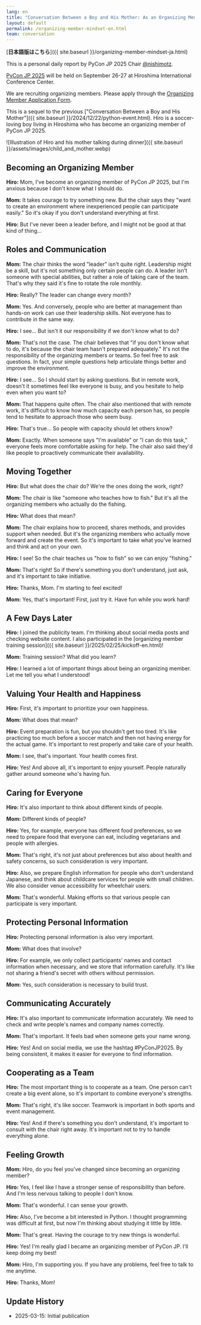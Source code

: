 ```yaml
---
lang: en
title: "Conversation Between a Boy and His Mother: As an Organizing Member"
layout: default
permalink: /organizing-member-mindset-en.html
team: conversation
---
```


[**日本語版はこちら**]({{ site.baseurl }}/organizing-member-mindset-ja.html)

This is a personal daily report by PyCon JP 2025 Chair [@nishimotz](https://d.nishimotz.com/aboutme).

[PyCon JP 2025](https://2025.pycon.jp/) will be held on September 26-27 at Hiroshima International Conference Center.

We are recruiting organizing members. Please apply through the [Organizing Member Application Form](https://forms.gle/7irqYKhZVj7AY7LfA).

This is a sequel to the previous ["Conversation Between a Boy and His Mother"]({{ site.baseurl }}/2024/12/22/python-event.html). Hiro is a soccer-loving boy living in Hiroshima who has become an organizing member of PyCon JP 2025.

<div class="image-center">
![Illustration of Hiro and his mother talking during dinner]({{ site.baseurl }}/assets/images/child_and_mother.webp)
</div>

## Becoming an Organizing Member

**Hiro:** Mom, I've become an organizing member of PyCon JP 2025, but I'm anxious because I don't know what I should do.

**Mom:** It takes courage to try something new. But the chair says they "want to create an environment where inexperienced people can participate easily." So it's okay if you don't understand everything at first.

**Hiro:** But I've never been a leader before, and I might not be good at that kind of thing...

## Roles and Communication

**Mom:** The chair thinks the word "leader" isn't quite right. Leadership might be a skill, but it's not something only certain people can do. A leader isn't someone with special abilities, but rather a role of taking care of the team. That's why they said it's fine to rotate the role monthly.

**Hiro:** Really? The leader can change every month?

**Mom:** Yes. And conversely, people who are better at management than hands-on work can use their leadership skills. Not everyone has to contribute in the same way.

**Hiro:** I see... But isn't it our responsibility if we don't know what to do?

**Mom:** That's not the case. The chair believes that "if you don't know what to do, it's because the chair team hasn't prepared adequately." It's not the responsibility of the organizing members or teams. So feel free to ask questions. In fact, your simple questions help articulate things better and improve the environment.

**Hiro:** I see... So I should start by asking questions. But in remote work, doesn't it sometimes feel like everyone is busy, and you hesitate to help even when you want to?

**Mom:** That happens quite often. The chair also mentioned that with remote work, it's difficult to know how much capacity each person has, so people tend to hesitate to approach those who seem busy.

**Hiro:** That's true... So people with capacity should let others know?

**Mom:** Exactly. When someone says "I'm available" or "I can do this task," everyone feels more comfortable asking for help. The chair also said they'd like people to proactively communicate their availability.

## Moving Together

**Hiro:** But what does the chair do? We're the ones doing the work, right?

**Mom:** The chair is like "someone who teaches how to fish." But it's all the organizing members who actually do the fishing.

**Hiro:** What does that mean?

**Mom:** The chair explains how to proceed, shares methods, and provides support when needed. But it's the organizing members who actually move forward and create the event. So it's important to take what you've learned and think and act on your own.

**Hiro:** I see! So the chair teaches us "how to fish" so we can enjoy "fishing."

**Mom:** That's right! So if there's something you don't understand, just ask, and it's important to take initiative.

**Hiro:** Thanks, Mom. I'm starting to feel excited!

**Mom:** Yes, that's important! First, just try it. Have fun while you work hard!

## A Few Days Later

**Hiro:** I joined the publicity team. I'm thinking about social media posts and checking website content. I also participated in the [organizing member training session]({{ site.baseurl }}/2025/02/25/kickoff-en.html)!

**Mom:** Training session? What did you learn?

**Hiro:** I learned a lot of important things about being an organizing member. Let me tell you what I understood!

## Valuing Your Health and Happiness

**Hiro:** First, it's important to prioritize your own happiness.

**Mom:** What does that mean?

**Hiro:** Event preparation is fun, but you shouldn't get too tired. It's like practicing too much before a soccer match and then not having energy for the actual game. It's important to rest properly and take care of your health.

**Mom:** I see, that's important. Your health comes first.

**Hiro:** Yes! And above all, it's important to enjoy yourself. People naturally gather around someone who's having fun.

## Caring for Everyone

**Hiro:** It's also important to think about different kinds of people.

**Mom:** Different kinds of people?

**Hiro:** Yes, for example, everyone has different food preferences, so we need to prepare food that everyone can eat, including vegetarians and people with allergies.

**Mom:** That's right, it's not just about preferences but also about health and safety concerns, so such consideration is very important.

**Hiro:** Also, we prepare English information for people who don't understand Japanese, and think about childcare services for people with small children. We also consider venue accessibility for wheelchair users.

**Mom:** That's wonderful. Making efforts so that various people can participate is very important.

## Protecting Personal Information

**Hiro:** Protecting personal information is also very important.

**Mom:** What does that involve?

**Hiro:** For example, we only collect participants' names and contact information when necessary, and we store that information carefully. It's like not sharing a friend's secret with others without permission.

**Mom:** Yes, such consideration is necessary to build trust.

## Communicating Accurately

**Hiro:** It's also important to communicate information accurately. We need to check and write people's names and company names correctly.

**Mom:** That's important. It feels bad when someone gets your name wrong.

**Hiro:** Yes! And on social media, we use the hashtag #PyConJP2025. By being consistent, it makes it easier for everyone to find information.

## Cooperating as a Team

**Hiro:** The most important thing is to cooperate as a team. One person can't create a big event alone, so it's important to combine everyone's strengths.

**Mom:** That's right, it's like soccer. Teamwork is important in both sports and event management.

**Hiro:** Yes! And if there's something you don't understand, it's important to consult with the chair right away. It's important not to try to handle everything alone.

## Feeling Growth

**Mom:** Hiro, do you feel you've changed since becoming an organizing member?

**Hiro:** Yes, I feel like I have a stronger sense of responsibility than before. And I'm less nervous talking to people I don't know.

**Mom:** That's wonderful. I can sense your growth.

**Hiro:** Also, I've become a bit interested in Python. I thought programming was difficult at first, but now I'm thinking about studying it little by little.

**Mom:** That's great. Having the courage to try new things is wonderful.

**Hiro:** Yes! I'm really glad I became an organizing member of PyCon JP. I'll keep doing my best!

**Mom:** Hiro, I'm supporting you. If you have any problems, feel free to talk to me anytime.

**Hiro:** Thanks, Mom!

## Update History
- 2025-03-15: Initial publication
